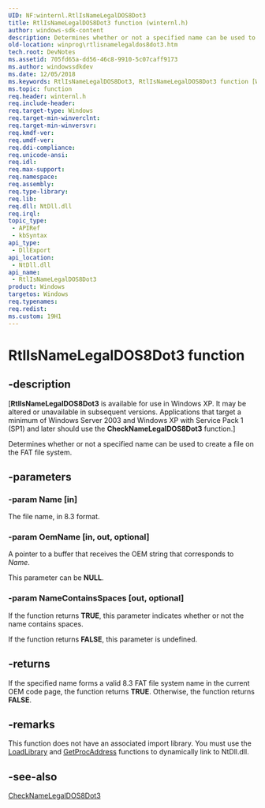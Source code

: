 ```yaml
---
UID: NF:winternl.RtlIsNameLegalDOS8Dot3
title: RtlIsNameLegalDOS8Dot3 function (winternl.h)
author: windows-sdk-content
description: Determines whether or not a specified name can be used to create a file on the FAT file system.
old-location: winprog\rtlisnamelegaldos8dot3.htm
tech.root: DevNotes
ms.assetid: 705fd65a-dd56-46c8-9910-5c07caff9173
ms.author: windowssdkdev
ms.date: 12/05/2018
ms.keywords: RtlIsNameLegalDOS8Dot3, RtlIsNameLegalDOS8Dot3 function [Windows API], base.rtlisnamelegaldos8dot3, fs.rtlisnamelegaldos8dot3, winprog.rtlisnamelegaldos8dot3, winternl/RtlIsNameLegalDOS8Dot3
ms.topic: function
req.header: winternl.h
req.include-header: 
req.target-type: Windows
req.target-min-winverclnt: 
req.target-min-winversvr: 
req.kmdf-ver: 
req.umdf-ver: 
req.ddi-compliance: 
req.unicode-ansi: 
req.idl: 
req.max-support: 
req.namespace: 
req.assembly: 
req.type-library: 
req.lib: 
req.dll: NtDll.dll
req.irql: 
topic_type:
 - APIRef
 - kbSyntax
api_type:
 - DllExport
api_location:
 - NtDll.dll
api_name:
 - RtlIsNameLegalDOS8Dot3
product: Windows
targetos: Windows
req.typenames: 
req.redist: 
ms.custom: 19H1
---
```


# RtlIsNameLegalDOS8Dot3 function


## -description


<p class="CCE_Message">[<b>RtlIsNameLegalDOS8Dot3</b> 
    is available for use in Windows XP. It may be altered or unavailable in 
    subsequent versions. Applications that target a minimum of Windows Server 2003 and 
    Windows XP with Service Pack 1 (SP1) and later should use the <b>CheckNameLegalDOS8Dot3</b> 
    function.]

Determines whether or not a specified name can be used to create a file on the FAT file 
   system.


## -parameters




### -param Name [in]

The file name, in 8.3 format.


### -param OemName [in, out, optional]

A pointer to a buffer that receives the OEM string that corresponds to <i>Name</i>.

This parameter can be <b>NULL</b>.


### -param NameContainsSpaces [out, optional]

If the function returns <b>TRUE</b>, this parameter indicates whether or not the name 
       contains spaces.

If the function returns <b>FALSE</b>, this parameter is undefined.


## -returns



If the specified name forms a valid 8.3 FAT file system name in the current OEM code page, the function 
      returns <b>TRUE</b>. Otherwise, the function returns <b>FALSE</b>.




## -remarks



This function does not have an associated import library. You must use the 
    <a href="https://docs.microsoft.com/windows/desktop/api/libloaderapi/nf-libloaderapi-loadlibrarya">LoadLibrary</a> and 
    <a href="https://docs.microsoft.com/windows/desktop/api/libloaderapi/nf-libloaderapi-getprocaddress">GetProcAddress</a> functions to dynamically link to
    NtDll.dll.




## -see-also




<a href="https://docs.microsoft.com/windows/desktop/api/winbase/nf-winbase-checknamelegaldos8dot3a">CheckNameLegalDOS8Dot3</a>
 

 

